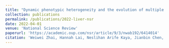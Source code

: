 ```yaml
---
title: "Dynamic phenotypic heterogeneity and the evolution of multiple RNA subtypes in hepatocellular carcinoma: the PLANET study"
collection: publications
permalink: /publications/2022-liver-nsr
date: 2022-04-01
venue: 'National Science Review'
paperurl: 'https://academic.oup.com/nsr/article/9/3/nwab192/6414014'
citation: 'Weiwei Zhai, Hannah Lai, Neslihan Arife Kaya, Jianbin Chen, Hechuan Yang, Bingxin Lu, Jia Qi Lim, Siming Ma, Sin Chi Chew, Khi Pin Chua, Jacob Josiah Santiago Alvarez, Pauline Jieqi Chen, Mei Mei Chang, Lingyan Wu, Brian K P Goh, Alexander Yaw-Fui Chung, Chung Yip Chan, Peng Chung Cheow, Ser Yee Lee, Juinn Huar Kam, Alfred Wei-Chieh Kow, Iyer Shridhar Ganpathi, Rawisak Chanwat, Jidapa Thammasiri, Boon Koon Yoong, Diana Bee-Lan Ong, Vanessa H de Villa, Rouchelle D Dela Cruz, Tracy Jiezhen Loh, Wei Keat Wan, Zeng Zeng, Anders Jacobsen Skanderup, Yin Huei Pang, Krishnakumar Madhavan, Tony Kiat-Hon Lim, Glenn Bonney, Wei Qiang Leow, Valerie Chew, Yock Young Dan, Wai Leong Tam, Han Chong Toh, Roger Sik-Yin Foo, Pierce Kah-Hoe Chow, Dynamic phenotypic heterogeneity and the evolution of multiple RNA subtypes in hepatocellular carcinoma: the PLANET study, National Science Review, Volume 9, Issue 3, March 2022, nwab192, https://doi.org/10.1093/nsr/nwab192'
---
```

